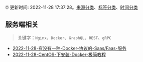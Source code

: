 :alarm_clock: 更新时间: 2022-11-28 17:37:28。[来源分类](../README.md)、[标签分类](../TAGS.md)、[时间分类](../TIMELINE.md)

## 服务端相关


> 关键字：`Nginx`、`Docker`、`GraphQL`、`REST`、`gRPC`



- [2022-11-28-有没有一种-Docker-协议的-Saas/Faas-服务](https://www.v2ex.com/t/898641) 
- [2022-11-28-CentOS-下安装-Docker-极简教程](https://toutiao.io/k/t9yi9em) 